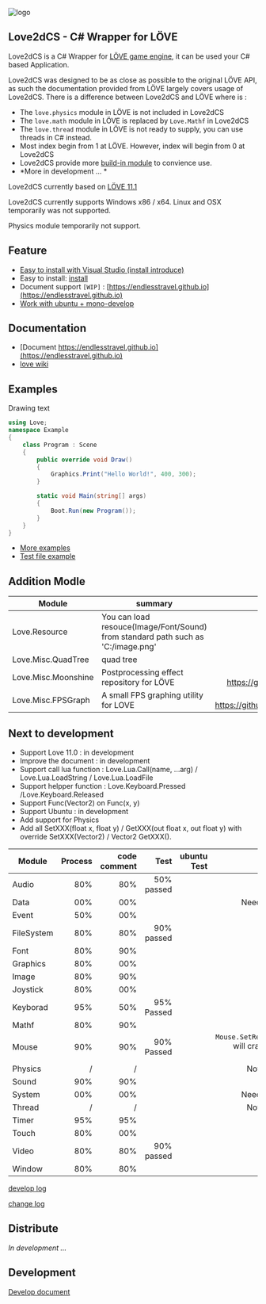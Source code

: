 
![logo](https://github.com/endlesstravel/Love2dCS/raw/master/img/logo.png "logo") 

Love2dCS - C# Wrapper for LÖVE
---
Love2dCS is a C# Wrapper for [LÖVE game engine](https://love2d.org/), it can be used your C# based Application. 

Love2dCS was designed to be as close as possible to the original LÖVE API, as such the documentation provided from LÖVE largely covers usage of Love2dCS. There is a difference between Love2dCS and LÖVE where is :

* The `love.physics` module in LÖVE is not included in Love2dCS
* The `love.math` module in LÖVE is replaced by `Love.Mathf` in Love2dCS
* The `love.thread` module in LÖVE is not ready to supply, you can use threads in C# instead.
* Most index begin from 1 at LÖVE. However, index will begin from 0 at Love2dCS
* Love2dCS provide more [build-in module](#addition-modle) to convience use.
* *More in development ... *

Love2dCS currently based on [LÖVE 11.1](https://love2d.org/wiki/11.1)

Love2dCS currently supports Windows x86 / x64. Linux and OSX temporarily was not supported.

Physics module temporarily not support.

Feature
---
* [Easy to install with Visual Studio (install introduce)](README-Install.md)
* Easy to install: [install](https://endlesstravel.github.io/#/tutorial/01.install) 
* Document support `[WIP]` : [https://endlesstravel.github.io](https://endlesstravel.github.io)
* [Work with ubuntu + mono-develop](develop.md)

Documentation
---
* [Document https://endlesstravel.github.io](https://endlesstravel.github.io)
* [love wiki](https://love2d.org/wiki/love)

Examples
---

Drawing text
``` C#
using Love;
namespace Example
{
    class Program : Scene
    {
        public override void Draw()
        {
            Graphics.Print("Hello World!", 400, 300);
        }

        static void Main(string[] args)
        {
            Boot.Run(new Program());
        }
    }
}
```
* [More examples](README-getting-started.md#more-examples)
* [Test file example](csharp_src/Program.cs)


Addition Modle
---
| Module               | summary                                               | remark                                              |
| -------------------- |-------------------------------------------------------|----------------------------------------------------:|
| Love.Resource        | You can load resouce(Image/Font/Sound) from standard path such as 'C:/image.png'  |                         |      
| Love.Misc.QuadTree   | quad tree                                             |  in develop                                         |      
| Love.Misc.Moonshine  | Postprocessing effect repository for LÖVE             |  adapt from https://github.com/vrld/moonshine       |      
| Love.Misc.FPSGraph   | A small FPS graphing utility for LOVE                 |  adapt from https://github.com/icrawler/FPSGraph    |      

Next to development
---
 - Support Love 11.0 : in development
 - Improve the document : in development
 - Support call lua function : Love.Lua.Call(name, ...arg) / Love.Lua.LoadString / Love.Lua.LoadFile
 - Support helpper function : Love.Keyboard.Pressed /Love.Keyboard.Released
 - Support Func(Vector2) on Func(x, y)
 - Support Ubuntu : in development
 - Add support for Physics
 - Add all SetXXX(float x, float y) / GetXXX(out float x, out float y)  with override SetXXX(Vector2) / Vector2 GetXXX().

| Module        | Process | code comment   |     Test      |   ubuntu Test    | Remark         |
| ------------- |--------:|---------------:|--------------:|----------------:| --------------:|
| Audio         | 80%     |      80%       |  50% passed   |                 |                |
| Data          | 00%     |      00%       |               |                 | Need to binding               |
| Event         | 50%     |      00%       |               |                 |                |
| FileSystem    | 80%     |      80%       |  90% passed   |                 | [detail](Module-devlop-log.md#filesystem)           |
| Font          | 80%     |      90%       |               |                 |                |
| Graphics      | 80%     |      00%       |               |                 |                |
| Image         | 80%     |      90%       |               |                 |                |
| Joystick      | 80%     |      00%       |               |                 |                |
| Keyborad      | 95%     |      50%       |   95% Passed  |                 | [detail](Module-devlop-log.md#keyboard)               |
| Mathf         | 80%     |      90%       |               |                 |                |
| Mouse         | 90%     |      90%       |   90% Passed  |                 |   `Mouse.SetRelativeMode` will crash, need to repair               |
| Physics       |  /      |      /         |               |                 | Not supported               |
| Sound         | 90%     |      90%       |               |                 |                |
| System        | 00%     |      00%       |               |                 | Need to binding               |
| Thread        |   /     |        /       |               |                 | Not supported               |
| Timer         | 95%     |      95%       |               |                 |                |
| Touch         | 80%     |      00%       |               |                 |                |
| Video         | 80%     |      80%       |   90% passed  |                 |                |
| Window        | 80%     |      80%       |               |                 |                |

[develop log](Module-devlop-log.md)

[change log](changelog.txt)

Distribute
---
*In development ...*

Development
---
[Develop document](develop.md)
